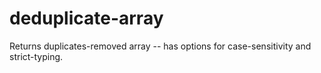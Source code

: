 # deduplicate-array
Returns duplicates-removed array -- has options for case-sensitivity and strict-typing.
